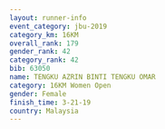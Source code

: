 ```yaml
---
layout: runner-info 
event_category: jbu-2019 
category_km: 16KM  
overall_rank: 179
gender_rank: 42
category_rank: 42
bib: 63050
name: TENGKU AZRIN BINTI TENGKU OMAR
category: 16KM Women Open
gender: Female
finish_time: 3-21-19
country: Malaysia
---
```

